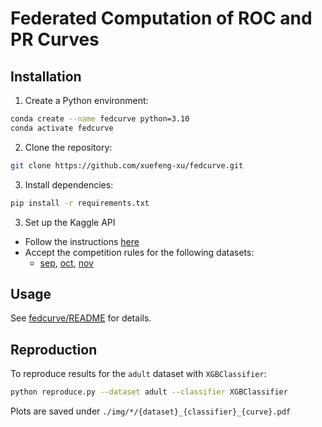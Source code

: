 # Federated Computation of ROC and PR Curves

## Installation

1. Create a Python environment:

```bash
conda create --name fedcurve python=3.10
conda activate fedcurve
```

2. Clone the repository:

```bash
git clone https://github.com/xuefeng-xu/fedcurve.git
```

3. Install dependencies:

```bash
pip install -r requirements.txt
```

3. Set up the Kaggle API
- Follow the instructions [here](https://github.com/Kaggle/kaggle-api/blob/main/docs/README.md#api-credentials)
- Accept the competition rules for the following datasets:
  - [sep](https://www.kaggle.com/competitions/tabular-playground-series-sep-2021/rules), [oct](https://www.kaggle.com/competitions/tabular-playground-series-oct-2021/rules), [nov](https://www.kaggle.com/competitions/tabular-playground-series-nov-2021/rules)

## Usage

See [fedcurve/README](./fedcurve/README.md) for details.

## Reproduction

To reproduce results for the `adult` dataset with `XGBClassifier`:

```bash
python reproduce.py --dataset adult --classifier XGBClassifier
```

Plots are saved under `./img/*/{dataset}_{classifier}_{curve}.pdf`
